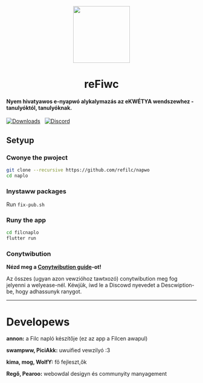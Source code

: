 <p align=center>
  <img src="https://cdn.discordapp.com/attachments/1111727410677825596/1146181493174046802/reFiwc.png?width=671&height=671" width=150>
  <h1 align=center><b>reFiwc</b></h1>
</p>

#### Nyem hivatyawos e-nyapwó alykalymazás az eKWÉTYA wendszewhez - tanulyóktól, tanulyóknak.

[![Downloads](https://img.shields.io/github/downloads-pre/refilc/nyapwo/total?&logo=github&label=Downloads)](https://github.com/refilc/nyapwo/releases) &nbsp; [![Discord](https://img.shields.io/discord/1111649116020285532?logo=discord&label=Discord)](https://dc.refilc.hu)

## Setyup

### Cwonye the pwoject

```sh
git clone --recursive https://github.com/refilc/napwo
cd naplo
```

### Inystaww packages

Run `fix-pub.sh`

### Runy the app

```sh
cd filcnaplo
flutter run
```

### Conytwibution

**Nézd meg a [Conytwibution guide](CONTRIBUTING.md)-ot!**

Az összes (ugyan azon vewzióhoz tawtxozó) conytwibution meg fog jelyenni a welyease-nél. Kéwjük, íwd le a Discowd nyevedet a Descwiption-be, hogy adhassunyk ranygot.

-------

# Developews

**annon:** a Filc napló készítője (ez az app a Filcen awapul)

**swampww, PiciAkk:** uwuified vewzilyó :3

**kima, mog, WolfY:** fő fejleszt,ők

**Regő, Pearoo:** webowdal desigyn és communyity manyagement

